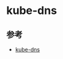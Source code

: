 # kube-dns





## 参考

* [kube-dns](https://github.com/kubernetes/kubernetes/tree/master/cluster/addons/dns)
